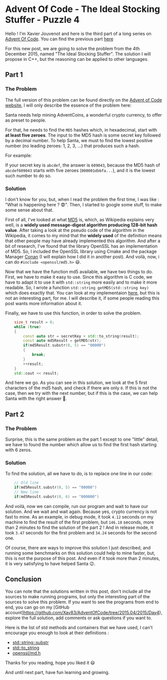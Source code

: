 # Advent Of Code - The Ideal Stocking Stuffer - Puzzle 4

Hello ! I'm Xavier Jouvenot and here is the third part of a long series on [Advent Of Code](https://adventofcode.com). You can find the previous part [here](2019-06-14-AdventOfCode2015-Day3-Perfectly-Spherical-Houses-in-A-Vacuum.md)

For this new post, we are going to solve the problem from the 4th December 2015, named "The Ideal Stocking Stuffer".
The solution I will propose in C++, but the reasoning can be applied to other languages.

## Part 1

### The Problem

The full version of this problem can be found directly on the [Advent of Code website](https://adventofcode.com/2015/day/4), I will only describe the essence of the problem here:

Santa needs help mining AdventCoins, a wonderful crypto currency, to offer as preset to people.

For that, he needs to find the `MD5` hashes which, in hexadecimal, start with **at least five zeroes**. The input to the MD5 hash is some secret key followed by a decimal number. To help Santa, we must to find the lowest positive number (no leading zeroes: 1, 2, 3, ...) that produces such a hash.

For example:

If your secret key is `abcdef`, the answer is `609043`, because the MD5 hash of `abcdef609043` starts with five zeroes (`000001dbbfa...`), and it is the lowest such number to do so.

### Solution

I don't know for you, but, when I read the problem the first time, I was like : "What is happening here ? 😨". Then, I started to google some stuff, to make some sense about that.

First of all, I've looked at what [MD5](https://en.wikipedia.org/wiki/MD5) is, which, as Wikipedia explains very well, is a **widely used message-digest algorithm producing 128-bit hash value**.
After taking a look at the pseudo code of the algorithm in the Wikipedia, it comes to my mind that the **widely used** of the definition means that other people may have already implemented this algorithm. And after a bit of research, I've found that the library OpenSSL has an implementation of MD5. So, I included the OpenSSL library using Cmake and the package Manager [Conan](https://conan.io/) (I will explain how I did it in another post). And voilà, now, i can do `#include <openssl/md5.h>` 😃.

Now that we have the function md5 available, we have two things to do.
First, we have to make it easy to use. Since this algorithm is C code, we have to adapt it to use it with `std::string` more easily and to make it more readable.
So, I wrote a function `std::string getMD5(std::string key)` which does exactly that. You can look at my implementaion [here](TODO), but this is not an interesting part, for me. I will describe it, if some people reading this post wants more information about it.

Finally, we have to use this function, in order to solve the problem.

```c++
    size_t result = 0;
    while (true)
    {
        const auto str = secretKey + std::to_string(result);
        const auto md5Result = getMD5(str);
        if(md5Result.substr(0, 5) == "00000")
        {
            break;
        }
        ++result;
    }
    std::cout << result;
```

And here we go. As you can see in this solution, we look at the 5 first characters of the md5 hash, and check if there are only `0`. If this is not the case, then we try with the next number, but if this is the case, we can help Santa with the right answer 🎅.

## Part 2

### The Problem

Surprise, this is the same problem as the part 1 except to one "little" detail, we have to found the number which allow us to find the first hash starting with 6 zeros.

### Solution

To find the solution, all we have to do, is to replace one line in our code:
```c++
    // Old line
    if(md5Result.substr(0, 5) == "00000")
    // New line
    if(md5Result.substr(0, 6) == "000000")
```

And voilà, now we can compile, run our program and wait to have our solution. And we wait and wait again. Because yes, crypto currency is not fast to mine. As an example, in debug mode, it took `4.12` seconds on my machine to find the result of the first problem, but `146.18` seconds, more than 2 minutes to find the solution of the part 2 !
And in release mode, it took `3.47` seconds for the first problem and `34.24` seconds for the second one.

Of course, there are ways to improve this solution I just described, and running some benchmarks on this solution could help to mine faster, but, this is not the purpose of this post.
And even if it took more than 2 minutes, it is very satisfying to have helped Santa 😉.

## Conclusion

You can note that the solutions written in this post, don't include all the sources to make running programs, but only the interesting part of the sources to solve this problem.
If you want to see the programs from end to end, you can go on my [GitHub account]https://github.com/Xav83/AdventOfCode/tree/2015.04/2015/Day4), explore the full solution, add comments or ask questions if you want to.

Here is the list of std methods and containers that we have used, I can't encourage you enough to look at their definitions :

- [std::string::substr](https://en.cppreference.com/w/cpp/container/vector)
- [std::to_string](https://en.cppreference.com/w/cpp/algorithm/sort)
- [openssl/md.h](https://www.openssl.org/docs/man1.0.2/man3/MD5.html)

Thanks for you reading, hope you liked it 😃

And until next part, have fun learning and growing.
